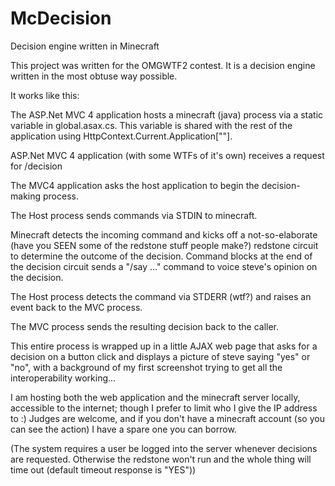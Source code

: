 McDecision
==========

Decision engine written in Minecraft


This project was written for the OMGWTF2 contest.  It is a decision engine written in the most obtuse way possible.

It works like this:

The ASP.Net MVC 4 application hosts a minecraft (java) process via a static variable in global.asax.cs.  This 
variable is shared with the rest of the application using HttpContext.Current.Application[""].

ASP.Net MVC 4 application (with some WTFs of it's own) receives a request for /decision

The MVC4 application asks the host application to begin the decision-making process.

The Host process sends commands via STDIN to minecraft.

Minecraft detects the incoming command and kicks off a not-so-elaborate (have you SEEN some of the redstone stuff 
people make?) redstone circuit to determine the outcome of the decision.  Command blocks at the end of the decision
circuit sends a "/say ..." command to voice steve's opinion on the decision.

The Host process detects the command via STDERR (wtf?) and raises an event back to the MVC process.

The MVC process sends the resulting decision back to the caller.



This entire process is wrapped up in a little AJAX web page that asks for a decision on a button click and displays a
picture of steve saying "yes" or "no", with a background of my first screenshot trying to get all the interoperability
working...


I am hosting both the web application and the minecraft server locally, accessible to the internet; though I prefer to 
limit who I give the IP address to :)  Judges are welcome, and if you don't have a minecraft account (so you can see
the action) I have a spare one you can borrow.

(The system requires a user be logged into the server whenever decisions are requested.  Otherwise the redstone won't
run and the whole thing will time out (default timeout response is "YES"))



